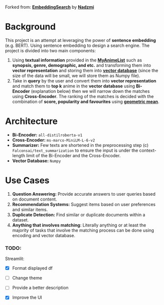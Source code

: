 Forked from: **[EmbeddingSearch](https://github.com/nadzmi27/EmbeddingSearch)** by **[Nadzmi](https://github.com/nadzmi27)**
# Background
This project is an attempt at leveraging the power of **sentence embedding** (e.g. BERT). Using sentence embedding to design a search engine. The project is divided into two main components:
1. Using **textual information** provided in the **[MyAnimeList](https://myanimelist.net/)** such as **synopsis, genre, demographic, and etc.** and transforming them into **vector representation** and storing them into **[vector database](https://www.pinecone.io/learn/vector-database/)** (since the size of the data will be small, we will store them as Numpy file). 
2. Take in **query** by the user and convert them into **vector representation** and match them to **top k** anime in the **vector database** using **Bi-Encoder** (explanation below) then we will narrow down the matches using **Cross-Encoder**. The ranking of the matches is decided with the combination of **score, popularity and favourites** using **[geometric mean](https://en.wikipedia.org/wiki/Geometric_mean)**.

# Architecture

- **Bi-Encoder:** `all-distilroberta-v1`
- **Cross-Encoder:** `ms-marco-MiniLM-L-6-v2`
- **Summarizer:** Few texts are shortened in the preprocessing step (c) `Falconsai/text_summarization` to ensure the input is under the context-length limit of the Bi-Encoder and the Cross-Encoder.
- **Vector Database:** `Numpy`


# Use Cases
1. **Question Answering:** Provide accurate answers to user queries based on document content.
2. **Recommendation Systems:** Suggest items based on user preferences and similar items.
3. **Duplicate Detection:** Find similar or duplicate documents within a dataset.
4. **Anything that involves matching**: Literally anything or at least the majority of tasks that involve the matching process can be done using encoding and vector database.

### TODO:
Streamlit:
- [x] Format displayed df 
- [ ] Change theme
- [ ] Provide a better description
- [x] Improve the UI

